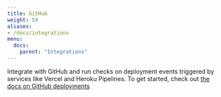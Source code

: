```yaml
---
title: GitHub
weight: 59
aliases:
- /docs/integrations
menu:
  docs:
    parent: "Integrations"
---
```


Integrate with GitHub and run checks on deployment events triggered by services like Vercel and Heroku Pipelines.
To get started, check out [the docs on GitHub deployments](/docs/cicd/github/)
